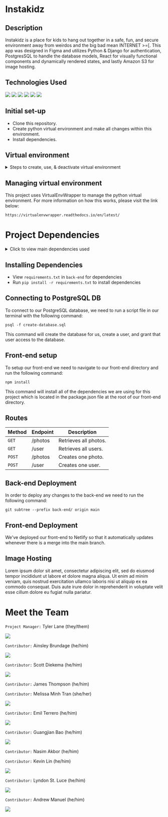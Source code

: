# Instakidz

## Description

Instakidz is a place for kids to hang out together in a safe, fun, and secure environment away from weirdos and the big bad mean INTERNET >=[. This app was designed in Figma and utilizes Python & Django for authentication, PostgresSQL to handle the database models, React for visually functional components and dynamically rendered states, and lastly Amazon S3 for image hosting.

## Technologies Used

<p float="left">
<img src="https://img.icons8.com/fluency/48/000000/python.png"/>
<img src="https://img.icons8.com/color/48/000000/postgreesql.png"/>
<img src="https://img.icons8.com/color/48/000000/django.png"/>
<img src="https://img.icons8.com/color/48/000000/amazon-s3.png"/>
<img src="https://img.icons8.com/dusk/48/000000/react.png"/>
<img src="https://img.icons8.com/color/48/000000/figma--v1.png"/>
</p>

## Initial set-up

- Clone this repository.
- Create python virtual environment and make all changes within this environment.
- Install dependencies.

## Virtual environment

<details>
<summary>Steps to create, use, & deactivate virtual environment</summary>
<br>

    Create:  mkvirtualenv slothstagram

    Connect: workon slothstagram

    Disconnect: deactivate

</details>

## Managing virtual environment

This project uses VirtualEnvWrapper to manage the python virtual environment. For more information on how this works, please visit the link below:

`https://virtualenvwrapper.readthedocs.io/en/latest/`

# Project Dependencies

<details>
<summary>Click to view main dependencies used</summary>
<br>
  <ul>
    <li>Django</li>
    <li>Django Rest Framework</li>
    <li>Psycopg2-binary</li>
    <li>Whitenoise</li>
    <li>Dotenv</li>
    <li>Gunicorn</li>
    <li>DJ Database URL</li>
  </ul>
</details>

## Installing Dependencies

- View `requirements.txt` in `back-end` for dependencies
- Run `pip install -r requirements.txt` to install dependencies

## Connecting to PostgreSQL DB

To connect to our PostgreSQL database, we need to run a script file in our terminal with the following command:

```
psql -f create-database.sql
```

This command will create the database for us, create a user, and grant that user access to the database.

## Front-end setup

To setup our front-end we need to navigate to our front-end directory and run the following command:

```
npm install
```

This command will install all of the dependencies we are using for this project which is located in the package.json file at the root of our front-end directory.

## Routes

| Method | Endpoint | Description           |
| ------ | -------- | --------------------- |
| `GET`  | /photos  | Retrieves all photos. |
| `GET`  | /user    | Retrieves all users.  |
| `POST` | /photos  | Creates one photo.    |
| `POST` | /user    | Creates one user.     |

## Back-end Deployment

In order to deploy any changes to the back-end we need to run the following command:

```
git subtree --prefix back-end/ origin main
```

## Front-end Deployment

We've deployed our front-end to Netlify so that it automatically updates whenever there is a merge into the main branch.

## Image Hosting

Lorem ipsum dolor sit amet, consectetur adipiscing elit, sed do eiusmod tempor incididunt ut labore et dolore magna aliqua. Ut enim ad minim veniam, quis nostrud exercitation ullamco laboris nisi ut aliquip ex ea commodo consequat. Duis aute irure dolor in reprehenderit in voluptate velit esse cillum dolore eu fugiat nulla pariatur.

# Meet the Team

`Project Manager:`
Tyler Lane (they/them)

[![](https://github.com/Underwaterr.png?size=100)](https://github.com/Underwaterr)

`Contributor:` Ainsley Brundage (he/him)

[![](https://github.com/AinsleyB29.png?size=100)](https://github.com/AinsleyB29)

`Contributor:` Scott Diekema (he/him)

[![](https://github.com/officecowboy.png?size=100)](https://github.com/officecowboy)

`Contributor:` James Thompson (he/him)

`Contributor:` Melissa Minh Tran (she/her)

[![](https://github.com/mcmtnyc.png?size=100)](https://github.com/mcmtnyc)

`Contributor:` Emil Terrero (he/him)

[![](https://github.com/emilterrero.png?size=100)](https://github.com/emilterrero)

`Contributor:` Guangjian Bao (he/him)

[![](https://github.com/johndreamfuture.png?size=100)](https://github.com/johndreamfuture)

`Contributor:` Nasim Akbor (he/him)

`Contributor:` Kevin Lin (he/him)

[![](https://github.com/Linkevin1997.png?size=100)](https://github.com/Linkevin1997)

`Contributor:` Lyndon St. Luce (he/him)

[![](https://github.com/LyndonYRB.png?size=100)](https://github.com/LyndonYRB)

`Contributor:` Andrew Manuel (he/him)

[![](https://github.com/drainodrew.png?size=100)](https://github.com/drainodrew)
